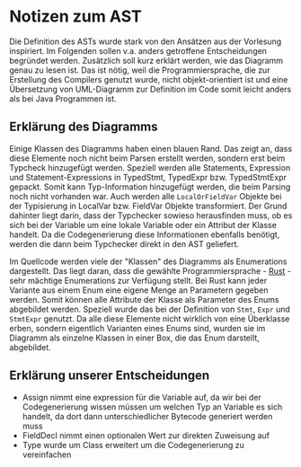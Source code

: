 # Notizen zum AST

Die Definition des ASTs wurde stark von den Ansätzen aus der Vorlesung inspiriert. Im Folgenden sollen v.a. anders 
getroffene Entscheidungen begründet werden. Zusätzlich soll kurz erklärt werden, wie das Diagramm genau zu lesen ist.
Das ist nötig, weil die Programmiersprache, die zur Erstellung des Compilers genutzt wurde, nicht objekt-orientiert ist 
und eine Übersetzung von UML-Diagramm zur Definition im Code somit leicht anders als bei Java Programmen ist.

## Erklärung des Diagramms

Einige Klassen des Diagramms haben einen blauen Rand. 
Das zeigt an, dass diese Elemente noch nicht beim Parsen erstellt werden, sondern erst beim Typcheck hinzugefügt werden. 
Speziell werden alle Statements, Expression und Statement-Expressions in TypedStmt, TypedExpr bzw. TypedStmtExpr gepackt. 
Somit kann Typ-Information hinzugefügt werden, die beim Parsing noch nicht vorhanden war. Auch werden alle `LocalOrFieldVar`
Objekte bei der Typisierung in LocalVar bzw. FieldVar Objekte transformiert. Der Grund dahinter liegt darin, dass der 
Typchecker sowieso herausfinden muss, ob es sich bei der Variable um eine lokale Variable oder ein Attribut der Klasse 
handelt. Da die Codegenerierung diese Informationen ebenfalls benötigt, werden die dann beim Typchecker direkt in den 
AST geliefert.

Im Quellcode werden viele der "Klassen" des Diagramms als Enumerations dargestellt. Das liegt daran, dass die gewählte 
Programmiersprache - [Rust](https://www.rust-lang.org/) - sehr mächtige Enumerations zur Verfügung stellt. 
Bei Rust kann jeder Variante aus einem Enum eine eigene Menge an Parametern gegeben werden. Somit können alle Attribute 
der Klasse als Parameter des Enums abgebildet werden. Speziell wurde das bei der Definition von `Stmt`, `Expr` und 
`StmtExpr` genutzt. Da alle diese Elemente nicht wirklich von eine Überklasse erben, sondern eigentlich Varianten eines 
Enums sind, wurden sie im Diagramm als einzelne Klassen in einer Box, die das Enum darstellt, abgebildet.

## Erklärung unserer Entscheidungen

- Assign nimmt eine expression für die Variable auf, da wir bei der Codegenerierung wissen müssen um welchen Typ an Variable es sich handelt, da dort dann unterschiedlicher Bytecode generiert werden muss
- FieldDecl nimmt einen optionalen Wert zur direkten Zuweisung auf
- Type wurde um Class erweitert um die Codegenerierung zu vereinfachen
